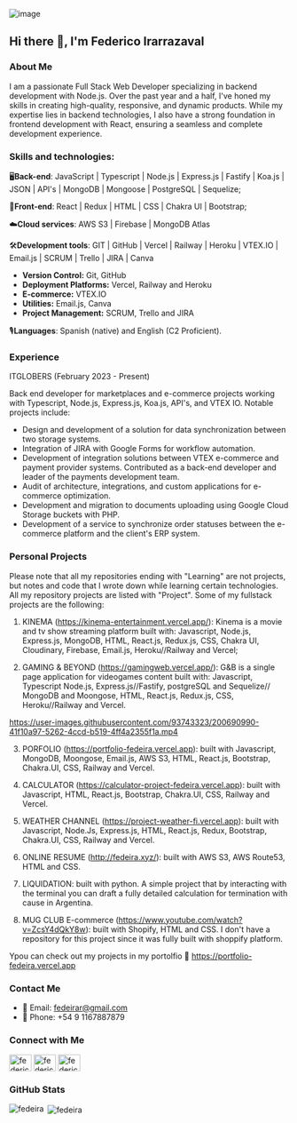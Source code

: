 ![image](https://github.com/FedeIra/My-Profile/assets/93743323/16fdaea4-4d87-4c03-9a9b-2ec4fd43a46f)

## Hi there 👋, I'm Federico Irarrazaval

### About Me
I am a passionate Full Stack Web Developer specializing in backend development with Node.js. Over the past year and a half, I've honed my skills in creating high-quality, responsive, and dynamic products. While my expertise lies in backend technologies, I also have a strong foundation in frontend development with React, ensuring a seamless and complete development experience.

### Skills and technologies:

🖥️**Back-end**: JavaScript | Typescript | Node.js | Express.js | Fastify | Koa.js | JSON | API's | MongoDB | Mongoose | PostgreSQL | Sequelize;

📱**Front-end**: React | Redux | HTML | CSS | Chakra UI | Bootstrap;

☁️**Cloud services**: AWS S3 | Firebase | MongoDB Atlas

🛠️**Development tools**: GIT | GitHub | Vercel | Railway | Heroku | VTEX.IO | Email.js | SCRUM | Trello | JIRA | Canva
  - **Version Control:** Git, GitHub
  - **Deployment Platforms:** Vercel, Railway and Heroku
  - **E-commerce:** VTEX.IO
  - **Utilities:** Email.js, Canva
  - **Project Management:** SCRUM, Trello and JIRA

🎙️**Languages**: Spanish (native) and English (C2 Proficient).

### Experience
ITGLOBERS (February 2023 - Present)

Back end developer for marketplaces and e-commerce projects working with Typescript, Node.js, Express.js, Koa.js, API's, and VTEX IO. Notable projects include:

- Design and development of a solution for data synchronization between two storage systems.
- Integration of JIRA with Google Forms for workflow automation.
- Development of integration solutions between VTEX e-commerce and payment provider systems. Contributed as a back-end developer and leader of the payments development team.
- Audit of architecture, integrations, and custom applications for e-commerce optimization.
- Development and migration to documents uploading using Google Cloud Storage buckets with PHP.
- Development of a service to synchronize order statuses between the e-commerce platform and the client's ERP system.

### Personal Projects
Please note that all my repositories ending with "Learning" are not projects, but notes and code that I wrote down while learning certain technologies. All my repository projects are listed with "Project". Some of my fullstack projects are the following:

1) KINEMA (https://kinema-entertainment.vercel.app/): Kinema is a movie and tv show streaming platform built with: Javascript, Node.js, Express.js, MongoDB, HTML, React.js, Redux.js, CSS, Chakra UI, Cloudinary, Firebase, Email.js, Heroku//Railway and Vercel;

2) GAMING & BEYOND (https://gamingweb.vercel.app/): G&B is a single page application for videogames content built with: Javascript, Typescript Node.js, Express.js//Fastify, postgreSQL and Sequelize// MongoDB and Moongose, HTML, React.js, Redux.js, CSS, Heroku//Railway and Vercel.

https://user-images.githubusercontent.com/93743323/200690990-41f10a97-5262-4ccd-b519-4ff4a2355f1a.mp4

3) PORFOLIO (https://portfolio-fedeira.vercel.app): built with Javascript, MongoDB, Moongose, Email.js, AWS S3, HTML, React.js, Bootstrap, Chakra.UI, CSS, Railway and Vercel.

4) CALCULATOR (https://calculator-project-fedeira.vercel.app): built with Javascript, HTML, React.js, Bootstrap, Chakra.UI, CSS, Railway and Vercel.

5) WEATHER CHANNEL (https://project-weather-fi.vercel.app): built with Javascript, Node.Js, Express.js, HTML, React.js, Redux, Bootstrap, Chakra.UI, CSS, Railway and Vercel.

6) ONLINE RESUME (http://fedeira.xyz/): built with AWS S3, AWS Route53, HTML and CSS.

7) LIQUIDATION: built with python. A simple project that by interacting with the terminal you can draft a fully detailed calculation for termination with cause in Argentina.

8) MUG CLUB E-commerce (https://www.youtube.com/watch?v=ZcsY4dQkY8w): built with Shopify, HTML and CSS. I don't have a repository for this project since it was fully built with shoppify platform.

Ypou can check out my projects in my portolfio 👜 https://portfolio-fedeira.vercel.app

### Contact Me
- 📧 Email: [fedeirar@gmail.com](mailto:fedeirar@gmail.com)
- 📱 Phone: +54 9 1167887879



### Connect with Me
<p align="left">
<a href="https://www.linkedin.com/in/federico-irarr%C3%A1zaval-314b89a1" target="blank"><img align="center" src="https://raw.githubusercontent.com/rahuldkjain/github-profile-readme-generator/master/src/images/icons/Social/linked-in-alt.svg" alt="federico irarrázaval" height="30" width="40" /></a>
<a href="https://www.instagram.com/fedeira/" target="blank"><img align="center" src="https://raw.githubusercontent.com/rahuldkjain/github-profile-readme-generator/master/src/images/icons/Social/instagram.svg" alt="federico irarrázaval" height="30" width="40" /></a>
<a href="https://www.facebook.com/fede.irarrazaval" target="blank"><img align="center" src="https://raw.githubusercontent.com/rahuldkjain/github-profile-readme-generator/master/src/images/icons/Social/facebook.svg" alt="federico irarrázaval" height="30" width="40" /></a>
</p>

### GitHub Stats
<p><img align="left" src="https://github-readme-stats.vercel.app/api/top-langs?username=fedeira&show_icons=true&locale=en&layout=compact" alt="fedeira" /></p>

<p>&nbsp;<img align="center" src="https://github-readme-stats.vercel.app/api?username=fedeira&show_icons=true&locale=en" alt="fedeira" /></p>
